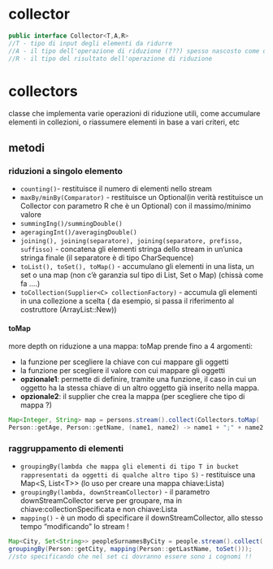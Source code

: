 # collector
```java
public interface Collector<T,A,R>
//T - tipo di input degli elementi da ridurre
//A - il tipo dell'operazione di riduzione (???) spesso nascosto come dettaglio implementativo
//R - il tipo del risultato dell'operazione di riduzione
```

# collectors
classe che implementa varie operazioni di riduzione utili, come accumulare elementi in collezioni, o riassumere elementi in base a vari criteri, etc
## metodi
### riduzioni a singolo elemento
- `counting()`- restituisce il numero di elementi nello stream 
- `maxBy/minBy(Comparator)` - restituisce un Optional(in verità restituisce un Collector con parametro R che è un Optional) con il massimo/minimo valore
- `summingIng()/summingDouble()`
- `ageragingInt()/averagingDouble()`
- `joining(), joining(separatore), joining(separatore, prefisso, suffisso)` - concatena gli elementi stringa dello stream in un’unica stringa finale (il separatore è di tipo CharSequence)
- `toList(), toSet(), toMap()` - accumulano gli elementi in una lista, un set o una map (non c’è garanzia sul tipo di List, Set o Map) (chissà come fa ….)
- `toCollection(Supplier<C> collectionFactory)` - accumula gli elementi in una collezione a scelta ( da esempio, si passa il riferimento al costruttore (ArrayList::New))
#### toMap
more depth on riduzione a una mappa:
toMap prende fino a 4 argomenti:
- la funzione per scegliere la chiave con cui mappare gli oggetti
- la funzione per scegliere il valore con cui mappare gli oggetti
- **opzionale1**: permette di definire, tramite una funzione, il caso in cui un oggetto ha la stessa chiave di un altro oggetto già inserito nella mappa.
- **opzionale2**: il supplier che crea la mappa (per scegliere che tipo di mappa ?)
```java
Map<Integer, String> map = persons.stream().collect(Collectors.toMap(
Person::getAge, Person::getName, (name1, name2) -> name1 + ";" + name2 ));
```

### raggruppamento di elementi
- `groupingBy(lambda che mappa gli elementi di tipo T in bucket rappresentati da oggetti di qualche altro tipo S)` - restituisce una Map\<S, List\<T>> (lo uso per creare una mappa chiave:Lista)
- `groupingBy(lambda, downStreamCollector)` - il parametro downStreamCollector serve per groupare, ma in chiave:collectionSpecificata e non chiave:Lista
- `mapping()` - è un modo di specificare il downStreamCollector, allo stesso tempo “modificando” lo stream !
```java
Map<City, Set<String>> peopleSurnamesByCity = people.stream().collect(
groupingBy(Person::getCity, mapping(Person::getLastName, toSet()));
//sto specificando che nel set ci dovranno essere sono i cognomi !!
```